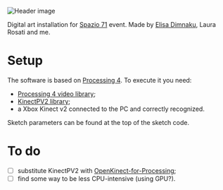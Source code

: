 ![Header image](.assets/header.jpg)

Digital art installation for [Spazio 71](https://www.instagram.com/spazio71rimini/) event. Made by [Elisa Dimnaku](mailto:elisadimnaku@gmail.com), Laura Rosati and me.

# Setup

The software is based on [Processing 4](https://processing.org). To execute it you need:

- [Processing 4 video library](https://processing.org/reference/libraries/video/index.html);
- [KinectPV2 library](https://github.com/ThomasLengeling/KinectPV2);
- a Xbox Kinect v2 connected to the PC and correctly recognized.

Sketch parameters can be found at the top of the sketch code. 

# To do

- [ ] substitute KinectPV2 with [OpenKinect-for-Processing](https://github.com/shiffman/OpenKinect-for-Processing);
- [ ] find some way to be less CPU-intensive (using GPU?).